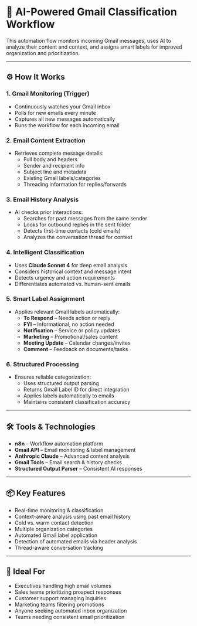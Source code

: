 # 📧 AI-Powered Gmail Classification Workflow

This automation flow monitors incoming Gmail messages, uses AI to analyze their content and context, and assigns smart labels for improved organization and prioritization.

---

## ⚙️ How It Works

### 1. Gmail Monitoring (Trigger)
- Continuously watches your Gmail inbox
- Polls for new emails every minute
- Captures all new messages automatically
- Runs the workflow for each incoming email

### 2. Email Content Extraction
- Retrieves complete message details:
  - Full body and headers
  - Sender and recipient info
  - Subject line and metadata
  - Existing Gmail labels/categories
  - Threading information for replies/forwards

### 3. Email History Analysis
- AI checks prior interactions:
  - Searches for past messages from the same sender
  - Looks for outbound replies in the sent folder
  - Detects first-time contacts (cold emails)
  - Analyzes the conversation thread for context

### 4. Intelligent Classification
- Uses **Claude Sonnet 4** for deep email analysis
- Considers historical context and message intent
- Detects urgency and action requirements
- Differentiates automated vs. human-sent emails

### 5. Smart Label Assignment
- Applies relevant Gmail labels automatically:
  - **To Respond** – Needs action or reply
  - **FYI** – Informational, no action needed
  - **Notification** – Service or policy updates
  - **Marketing** – Promotional/sales content
  - **Meeting Update** – Calendar changes/invites
  - **Comment** – Feedback on documents/tasks

### 6. Structured Processing
- Ensures reliable categorization:
  - Uses structured output parsing
  - Returns Gmail Label ID for direct integration
  - Applies labels automatically to emails
  - Maintains consistent classification accuracy

---

## 🛠 Tools & Technologies
- **n8n** – Workflow automation platform  
- **Gmail API** – Email monitoring & label management  
- **Anthropic Claude** – Advanced content analysis  
- **Gmail Tools** – Email search & history checks  
- **Structured Output Parser** – Consistent AI responses  

---

## 📦 Key Features
- Real-time monitoring & classification
- Context-aware analysis using past email history
- Cold vs. warm contact detection
- Multiple organization categories
- Automated Gmail label application
- Detection of automated emails via header analysis
- Thread-aware conversation tracking

---

## 🚀 Ideal For
- Executives handling high email volumes
- Sales teams prioritizing prospect responses
- Customer support managing inquiries
- Marketing teams filtering promotions
- Anyone seeking automated inbox organization
- Teams needing consistent email prioritization
